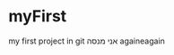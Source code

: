 # myFirst
my first project in git
אני מנסה againeagain 
</s> </s> </s> </s> </s> </s> </s> </s> </s> </s> </s> </s>
